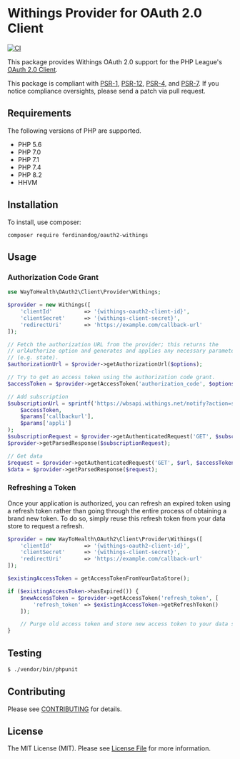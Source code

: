 # Withings Provider for OAuth 2.0 Client

[![CI](https://github.com/ferdinandog/oauth2-withings/actions/workflows/ci.yml/badge.svg)](https://github.com/ferdinandog/oauth2-withings/actions/workflows/ci.yml)

This package provides Withings OAuth 2.0 support for the PHP League's [OAuth 2.0 Client](https://github.com/thephpleague/oauth2-client).

This package is compliant with [PSR-1][], [PSR-12][], [PSR-4][], and [PSR-7][]. If you notice compliance oversights, please send a patch via pull request.

## Requirements

The following versions of PHP are supported.

* PHP 5.6
* PHP 7.0
* PHP 7.1
* PHP 7.4
* PHP 8.2
* HHVM

## Installation

To install, use composer:

```
composer require ferdinandog/oauth2-withings
```

## Usage

### Authorization Code Grant

```php
use WayToHealth\OAuth2\Client\Provider\Withings;

$provider = new Withings([
    'clientId'          => '{withings-oauth2-client-id}',
    'clientSecret'      => '{withings-client-secret}',
    'redirectUri'       => 'https://example.com/callback-url'
]);

// Fetch the authorization URL from the provider; this returns the
// urlAuthorize option and generates and applies any necessary parameters
// (e.g. state).
$authorizationUrl = $provider->getAuthorizationUrl($options);

// Try to get an access token using the authorization code grant.
$accessToken = $provider->getAccessToken('authorization_code', $options);

// Add subscription
$subscriptionUrl = sprintf('https://wbsapi.withings.net/notify?action=subscribe&access_token=%s&callbackurl=%s&appli=%s&comment=Way_To_Health',
    $accessToken,
    $params['callbackurl'],
    $params['appli']
);
$subscriptionRequest = $provider->getAuthenticatedRequest('GET', $subscriptionUrl, $accessToken, $options);
$provider->getParsedResponse($subscriptionRequest);

// Get data
$request = $provider->getAuthenticatedRequest('GET', $url, $accessToken, $options);
$data = $provider->getParsedResponse($request);
```

### Refreshing a Token

Once your application is authorized, you can refresh an expired token using a refresh token rather than going through the entire process of obtaining a brand new token. To do so, simply reuse this refresh token from your data store to request a refresh.

```php
$provider = new WayToHealth\OAuth2\Client\Provider\Withings([
    'clientId'          => '{withings-oauth2-client-id}',
    'clientSecret'      => '{withings-client-secret}',
    'redirectUri'       => 'https://example.com/callback-url'
]);

$existingAccessToken = getAccessTokenFromYourDataStore();

if ($existingAccessToken->hasExpired()) {
    $newAccessToken = $provider->getAccessToken('refresh_token', [
        'refresh_token' => $existingAccessToken->getRefreshToken()
    ]);

    // Purge old access token and store new access token to your data store.
}
```

## Testing

``` bash
$ ./vendor/bin/phpunit
```

## Contributing

Please see [CONTRIBUTING](https://github.com/ferdinandog/oauth2-withings/blob/master/CONTRIBUTING.md) for details.

## License

The MIT License (MIT). Please see [License File](https://github.com/ferdinandog/oauth2-withings/blob/master/LICENSE) for more information.

[PSR-1]: [https://github.com/php-fig/fig-standards/blob/master/accepted/PSR-1-basic-coding-standard.md](https://github.com/php-fig/fig-standards/blob/master/accepted/PSR-1-basic-coding-standard.md)
[PSR-12]: [https://github.com/php-fig/fig-standards/blob/master/accepted/PSR-12-coding-style-guide.md](https://github.com/php-fig/fig-standards/blob/master/accepted/PSR-12-extended-coding-style-guide.md)
[PSR-4]: [https://github.com/php-fig/fig-standards/blob/master/accepted/PSR-4-autoloader.md](https://github.com/php-fig/fig-standards/blob/master/accepted/PSR-4-autoloader.md)
[PSR-7]: [https://github.com/php-fig/fig-standards/blob/master/accepted/PSR-7-http-message.md](https://github.com/php-fig/fig-standards/blob/master/accepted/PSR-7-http-message.md)
